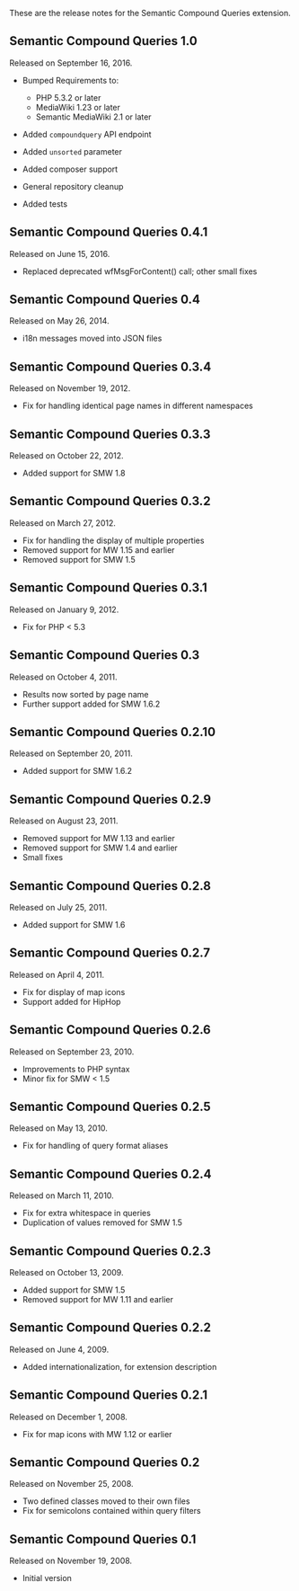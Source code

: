 These are the release notes for the Semantic Compound Queries extension.

## Semantic Compound Queries 1.0

Released on  September 16, 2016.

* Bumped Requirements to:
    * PHP 5.3.2 or later
    * MediaWiki 1.23 or later
    * Semantic MediaWiki 2.1 or later

* Added `compoundquery` API endpoint
* Added `unsorted` parameter
* Added composer support
* General repository cleanup
* Added tests

## Semantic Compound Queries 0.4.1

Released on June 15, 2016.

* Replaced deprecated wfMsgForContent() call; other small fixes

## Semantic Compound Queries 0.4

Released on  May 26, 2014.

* i18n messages moved into JSON files

## Semantic Compound Queries 0.3.4

Released on  November 19, 2012.

* Fix for handling identical page names in different namespaces

## Semantic Compound Queries 0.3.3

Released on  October 22, 2012.

* Added support for SMW 1.8

## Semantic Compound Queries 0.3.2

Released on  March 27, 2012.

* Fix for handling the display of multiple properties
* Removed support for MW 1.15 and earlier
* Removed support for SMW 1.5

## Semantic Compound Queries 0.3.1

Released on  January 9, 2012.

* Fix for PHP < 5.3

## Semantic Compound Queries 0.3

Released on  October 4, 2011.

* Results now sorted by page name
* Further support added for SMW 1.6.2

## Semantic Compound Queries 0.2.10

Released on September 20, 2011.

* Added support for SMW 1.6.2

## Semantic Compound Queries 0.2.9

Released on August 23, 2011.

* Removed support for MW 1.13 and earlier
* Removed support for SMW 1.4 and earlier
* Small fixes

## Semantic Compound Queries 0.2.8

Released on July 25, 2011.

* Added support for SMW 1.6

## Semantic Compound Queries 0.2.7

Released on April 4, 2011.

* Fix for display of map icons
* Support added for HipHop

## Semantic Compound Queries 0.2.6

Released on September 23, 2010.

* Improvements to PHP syntax
* Minor fix for SMW < 1.5

## Semantic Compound Queries 0.2.5

Released on May 13, 2010.

* Fix for handling of query format aliases

## Semantic Compound Queries 0.2.4

Released on March 11, 2010.

* Fix for extra whitespace in queries
* Duplication of values removed for SMW 1.5

## Semantic Compound Queries 0.2.3

Released on October 13, 2009.

* Added support for SMW 1.5
* Removed support for MW 1.11 and earlier

## Semantic Compound Queries 0.2.2

Released on June 4, 2009.

* Added internationalization, for extension description

## Semantic Compound Queries 0.2.1

Released on December 1, 2008.

* Fix for map icons with MW 1.12 or earlier

## Semantic Compound Queries 0.2

Released on November 25, 2008.

* Two defined classes moved to their own files
* Fix for semicolons contained within query filters

## Semantic Compound Queries 0.1

Released on November 19, 2008.

* Initial version
